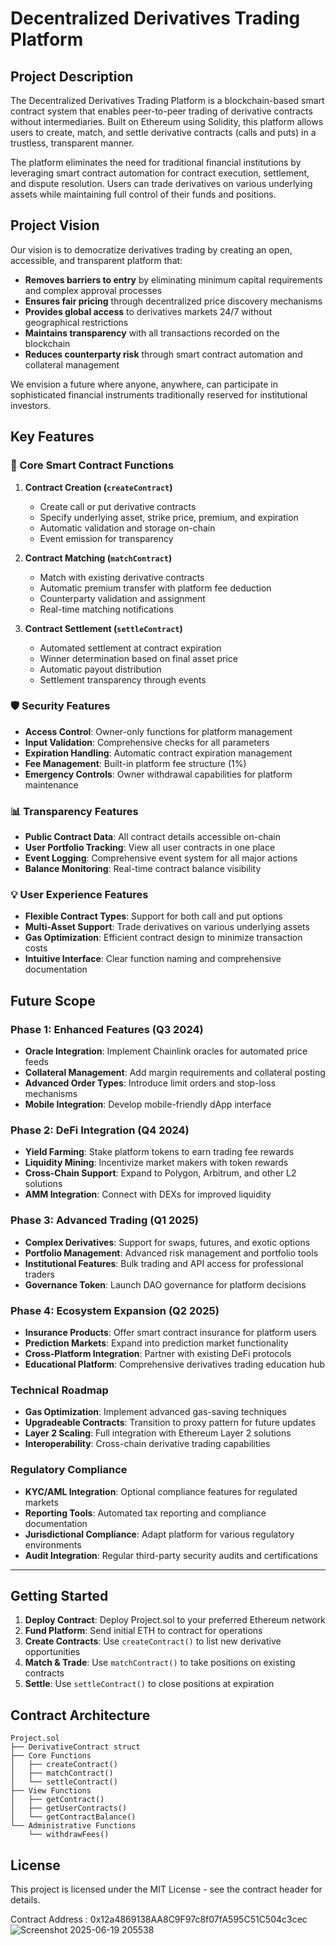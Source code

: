 # Decentralized Derivatives Trading Platform

## Project Description

The Decentralized Derivatives Trading Platform is a blockchain-based smart contract system that enables peer-to-peer trading of derivative contracts without intermediaries. Built on Ethereum using Solidity, this platform allows users to create, match, and settle derivative contracts (calls and puts) in a trustless, transparent manner.

The platform eliminates the need for traditional financial institutions by leveraging smart contract automation for contract execution, settlement, and dispute resolution. Users can trade derivatives on various underlying assets while maintaining full control of their funds and positions.

## Project Vision

Our vision is to democratize derivatives trading by creating an open, accessible, and transparent platform that:

- **Removes barriers to entry** by eliminating minimum capital requirements and complex approval processes
- **Ensures fair pricing** through decentralized price discovery mechanisms
- **Provides global access** to derivatives markets 24/7 without geographical restrictions
- **Maintains transparency** with all transactions recorded on the blockchain
- **Reduces counterparty risk** through smart contract automation and collateral management

We envision a future where anyone, anywhere, can participate in sophisticated financial instruments traditionally reserved for institutional investors.

## Key Features

### 🔧 Core Smart Contract Functions

1. **Contract Creation (`createContract`)**
   - Create call or put derivative contracts
   - Specify underlying asset, strike price, premium, and expiration
   - Automatic validation and storage on-chain
   - Event emission for transparency

2. **Contract Matching (`matchContract`)**
   - Match with existing derivative contracts
   - Automatic premium transfer with platform fee deduction
   - Counterparty validation and assignment
   - Real-time matching notifications

3. **Contract Settlement (`settleContract`)**
   - Automated settlement at contract expiration
   - Winner determination based on final asset price
   - Automatic payout distribution
   - Settlement transparency through events

### 🛡️ Security Features

- **Access Control**: Owner-only functions for platform management
- **Input Validation**: Comprehensive checks for all parameters
- **Expiration Handling**: Automatic contract expiration management
- **Fee Management**: Built-in platform fee structure (1%)
- **Emergency Controls**: Owner withdrawal capabilities for platform maintenance

### 📊 Transparency Features

- **Public Contract Data**: All contract details accessible on-chain
- **User Portfolio Tracking**: View all user contracts in one place
- **Event Logging**: Comprehensive event system for all major actions
- **Balance Monitoring**: Real-time contract balance visibility

### 💡 User Experience Features

- **Flexible Contract Types**: Support for both call and put options
- **Multi-Asset Support**: Trade derivatives on various underlying assets
- **Gas Optimization**: Efficient contract design to minimize transaction costs
- **Intuitive Interface**: Clear function naming and comprehensive documentation

## Future Scope

### Phase 1: Enhanced Features (Q3 2024)
- **Oracle Integration**: Implement Chainlink oracles for automated price feeds
- **Collateral Management**: Add margin requirements and collateral posting
- **Advanced Order Types**: Introduce limit orders and stop-loss mechanisms
- **Mobile Integration**: Develop mobile-friendly dApp interface

### Phase 2: DeFi Integration (Q4 2024)
- **Yield Farming**: Stake platform tokens to earn trading fee rewards
- **Liquidity Mining**: Incentivize market makers with token rewards
- **Cross-Chain Support**: Expand to Polygon, Arbitrum, and other L2 solutions
- **AMM Integration**: Connect with DEXs for improved liquidity

### Phase 3: Advanced Trading (Q1 2025)
- **Complex Derivatives**: Support for swaps, futures, and exotic options
- **Portfolio Management**: Advanced risk management and portfolio tools
- **Institutional Features**: Bulk trading and API access for professional traders
- **Governance Token**: Launch DAO governance for platform decisions

### Phase 4: Ecosystem Expansion (Q2 2025)
- **Insurance Products**: Offer smart contract insurance for platform users
- **Prediction Markets**: Expand into prediction market functionality
- **Cross-Platform Integration**: Partner with existing DeFi protocols
- **Educational Platform**: Comprehensive derivatives trading education hub

### Technical Roadmap
- **Gas Optimization**: Implement advanced gas-saving techniques
- **Upgradeable Contracts**: Transition to proxy pattern for future updates
- **Layer 2 Scaling**: Full integration with Ethereum Layer 2 solutions
- **Interoperability**: Cross-chain derivative trading capabilities

### Regulatory Compliance
- **KYC/AML Integration**: Optional compliance features for regulated markets
- **Reporting Tools**: Automated tax reporting and compliance documentation
- **Jurisdictional Compliance**: Adapt platform for various regulatory environments
- **Audit Integration**: Regular third-party security audits and certifications

---

## Getting Started

1. **Deploy Contract**: Deploy Project.sol to your preferred Ethereum network
2. **Fund Platform**: Send initial ETH to contract for operations
3. **Create Contracts**: Use `createContract()` to list new derivative opportunities
4. **Match & Trade**: Use `matchContract()` to take positions on existing contracts
5. **Settle**: Use `settleContract()` to close positions at expiration

## Contract Architecture

```
Project.sol
├── DerivativeContract struct
├── Core Functions
│   ├── createContract()
│   ├── matchContract()
│   └── settleContract()
├── View Functions
│   ├── getContract()
│   ├── getUserContracts()
│   └── getContractBalance()
└── Administrative Functions
    └── withdrawFees()
```

## License

This project is licensed under the MIT License - see the contract header for details.

Contract Address : 0x12a4869138AA8C9F97c8f07fA595C51C504c3cec
![Screenshot 2025-06-19 205538](https://github.com/user-attachments/assets/f539a691-0a2d-4c80-8522-d9e4dc2a7e23)

